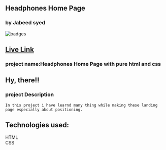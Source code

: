 ## Headphones Home Page
### by Jabeed syed

![badges](https://img.shields.io/badge/HTML-CSS-orange)

## [Live Link](https://headphones-home-page.netlify.app/)

### project name:Headphones Home Page with pure html and css
## Hy, there!!

### project Description
```
In this project i have learnd many thing while making these landing page especially about positioning. 
```
## Technologies used:<br>
HTML <br>
CSS
